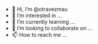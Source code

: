 - 👋 Hi, I’m @otravezmau
- 👀 I’m interested in ...
- 🌱 I’m currently learning ...
- 💞️ I’m looking to collaborate on ...
- 📫 How to reach me ...

<!---
otravezmau/otravezmau is a ✨ special ✨ repository because its `README.md` (this file) appears on your GitHub profile.
You can click the Preview link to take a look at your changes.
--->
